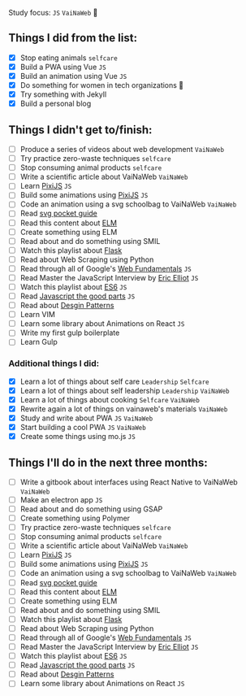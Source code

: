 Study focus: `JS` `VaiNaWeb` :rocket:

## Things I did from the list:

- [x] Stop eating animals `selfcare`
- [x] Build a PWA using Vue `JS`
- [x] Build an animation using Vue `JS`
- [x] Do something for women in tech organizations :sunflower:
- [x] Try something with Jekyll
- [x] Build a personal blog

## Things I didn't get to/finish:

- [ ] Produce a series of videos about web development `VaiNaWeb`
- [ ] Try practice zero-waste techniques `selfcare`
- [ ] Stop consuming animal products `selfcare`
- [ ] Write a scientific article about VaiNaWeb `VaiNaWeb`
- [ ] Learn [PixiJS](http://www.pixijs.com/tutorials) `JS`
- [ ] Build some animations using [PixiJS](http://www.pixijs.com/tutorials) `JS`
- [ ] Code an animation using a svg schoolbag to VaiNaWeb `VaiNaWeb`
- [ ] Read [svg pocket guide](http://svgpocketguide.com/book/)
- [ ] Read this content about [ELM](https://css-tricks.com/introduction-elm-architecture-build-first-application)
- [ ] Create something using ELM
- [ ] Read about and do something using SMIL
- [ ] Watch this playlist about [Flask](https://www.youtube.com/channel/UCiHEeTXhVQDnw4m8OVl36yA)
- [ ] Read about Web Scraping using Python
- [ ] Read through all of Google's [Web Fundamentals](https://developers.google.com/web/fundamentals/) `JS`
- [ ] Read Master the JavaScript Interview by [Eric Elliot](https://medium.com/@_ericelliott/latest) `JS`
- [ ] Watch this playlist about [ES6](https://www.youtube.com/watch?v=LTbnmiXWs2k&list=PL57atfCFqj2h5fpdZD-doGEIs0NZxeJTX) `JS`
- [ ] Read [Javascript the good parts](https://www.amazon.com.br/JavaScript-Good-Parts-Douglas-Crockford/dp/0596517742) `JS`
- [ ] Read about [Desgin Patterns](https://github.com/khaosdoctor/design-patterns-for-humans)
- [ ] Learn VIM
- [ ] Learn some library about Animations on React `JS`
- [ ] Write my first gulp boilerplate
- [ ] Learn Gulp

### Additional things I did:

- [x] Learn a lot of things about self care `Leadership` `Selfcare`
- [x] Learn a lot of things about self leadership `Leadership` `VaiNaWeb`
- [x] Learn a lot of things about cooking `Selfcare` `VaiNaWeb`
- [x] Rewrite again a lot of things on vainaweb's materials `VaiNaWeb`
- [x] Study and write about PWA `JS` `VaiNaWeb`
- [x] Start building a cool PWA `JS` `VaiNaWeb`
- [x] Create some things using mo.js `JS`

## Things I'll do in the next three months:

- [ ] Write a gitbook about interfaces using React Native to VaiNaWeb `VaiNaWeb`
- [ ] Make an electron app `JS`
- [ ] Read about and do something using GSAP
- [ ] Create something using Polymer
- [ ] Try practice zero-waste techniques `selfcare`
- [ ] Stop consuming animal products `selfcare`
- [ ] Write a scientific article about VaiNaWeb `VaiNaWeb`
- [ ] Learn [PixiJS](http://www.pixijs.com/tutorials) `JS`
- [ ] Build some animations using [PixiJS](http://www.pixijs.com/tutorials) `JS`
- [ ] Code an animation using a svg schoolbag to VaiNaWeb `VaiNaWeb`
- [ ] Read [svg pocket guide](http://svgpocketguide.com/book/)
- [ ] Read this content about [ELM](https://css-tricks.com/introduction-elm-architecture-build-first-application)
- [ ] Create something using ELM
- [ ] Read about and do something using SMIL
- [ ] Watch this playlist about [Flask](https://www.youtube.com/channel/UCiHEeTXhVQDnw4m8OVl36yA)
- [ ] Read about Web Scraping using Python
- [ ] Read through all of Google's [Web Fundamentals](https://developers.google.com/web/fundamentals/) `JS`
- [ ] Read Master the JavaScript Interview by [Eric Elliot](https://medium.com/@_ericelliott/latest) `JS`
- [ ] Watch this playlist about [ES6](https://www.youtube.com/watch?v=LTbnmiXWs2k&list=PL57atfCFqj2h5fpdZD-doGEIs0NZxeJTX) `JS`
- [ ] Read [Javascript the good parts](https://www.amazon.com.br/JavaScript-Good-Parts-Douglas-Crockford/dp/0596517742) `JS`
- [ ] Read about [Desgin Patterns](https://github.com/khaosdoctor/design-patterns-for-humans)
- [ ] Learn some library about Animations on React `JS`
